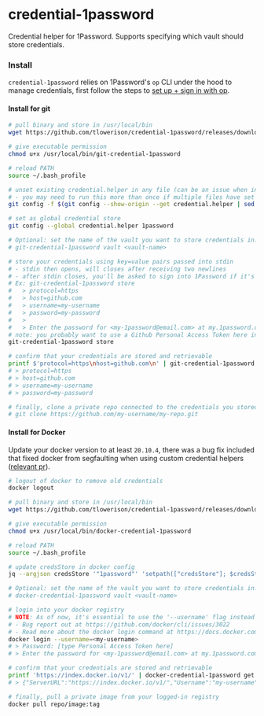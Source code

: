 # credential-1password

Credential helper for 1Password. Supports specifying which vault should store credentials.

### Install
`credential-1password` relies on 1Password's `op` CLI under the hood to manage credentials, first follow the steps to [set up + sign in with op](https://support.1password.com/command-line-getting-started).

#### Install for git
```sh
# pull binary and store in /usr/local/bin
wget https://github.com/tlowerison/credential-1password/releases/download/v1.0.0/git-credential-1password -q -O /usr/local/bin/git-credential-1password

# give executable permission
chmod u+x /usr/local/bin/git-credential-1password

# reload PATH
source ~/.bash_profile

# unset existing credential.helper in any file (can be an issue when installed with brew, osxkeychain is set by default)
# - you may need to run this more than once if multiple files have set credential.helper
git config -f $(git config --show-origin --get credential.helper | sed 's/file://' | sed 's/\t.*//') --unset credential.helper

# set as global credential store
git config --global credential.helper 1password

# Optional: set the name of the vault you want to store credentials in. Default: git-credential
# git-credential-1password vault <vault-name>

# store your credentials using key=value pairs passed into stdin
# - stdin then opens, will closes after receiving two newlines
# - after stdin closes, you'll be asked to sign into 1Password if it's been 30 minutes since you last accessed 1Password with git-credential-1password
# Ex: git-credential-1password store
#   > protocol=https
#   > host=github.com
#   > username=my-username
#   > password=my-password
#   >
#   > Enter the password for <my-1password@email.com> at my.1password.com: [type master password here]
# note: you probably want to use a Github Personal Access Token here instead of your actual password
git-credential-1password store

# confirm that your credentials are stored and retrievable
printf $'protocol=https\nhost=github.com\n' | git-credential-1password get
# > protocol=https
# > host=github.com
# > username=my-username
# > password=my-password

# finally, clone a private repo connected to the credentials you stored
# git clone https://github.com/my-username/my-repo.git
```

#### Install for Docker
Update your docker version to at least `20.10.4`, there was a bug fix included that fixed docker from segfaulting when using custom credential helpers ([relevant pr](https://github.com/docker/cli/pull/2959)).
```sh
# logout of docker to remove old credentials
docker logout

# pull binary and store in /usr/local/bin
wget https://github.com/tlowerison/credential-1password/releases/download/v1.0.0/docker-credential-1password -q -O /usr/local/bin/docker-credential-1password

# give executable permission
chmod u+x /usr/local/bin/docker-credential-1password

# reload PATH
source ~/.bash_profile

# update credsStore in docker config
jq --argjson credsStore '"1password"' 'setpath(["credsStore"]; $credsStore)' ~/.docker/config.json > ~/.docker/.tmp.json && mv ~/.docker/.tmp.json ~/.docker/config.json

# Optional: set the name of the vault you want to store credentials in. Default: docker-credential
# docker-credential-1password vault <vault-name>

# login into your docker registry
# NOTE: As of now, it's essential to use the '--username' flag instead of providing as part of stdin.
# - Bug report out at https://github.com/docker/cli/issues/3022
# - Read more about the docker login command at https://docs.docker.com/engine/reference/commandline/login
docker login --username=<my-username>
# > Password: [type Personal Access Token here]
# > Enter the password for <my-1password@email.com> at my.1password.com: [type master password here]

# confirm that your credentials are stored and retrievable
printf 'https://index.docker.io/v1/' | docker-credential-1password get
# > {"ServerURL":"https://index.docker.io/v1/","Username":"my-username","Secret":"my-secret"}

# finally, pull a private image from your logged-in registry
docker pull repo/image:tag
```
